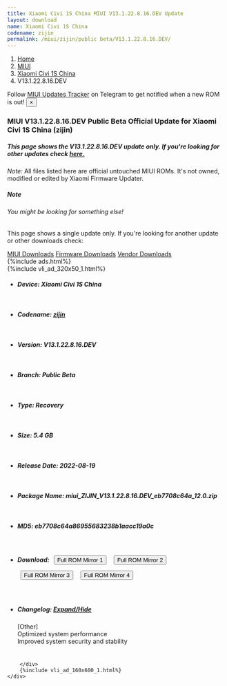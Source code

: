 ```yaml
---
title: Xiaomi Civi 1S China MIUI V13.1.22.8.16.DEV Update
layout: download
name: Xiaomi Civi 1S China
codename: zijin
permalink: /miui/zijin/public beta/V13.1.22.8.16.DEV/
---
```

<nav aria-label="breadcrumb">
    <ol class="breadcrumb">
        <li class="breadcrumb-item"><a href="/">Home</a></li>
        <li class="breadcrumb-item"><a href="/miui/">MIUI</a></li>
        <li class="breadcrumb-item"><a href="/miui/zijin/">Xiaomi Civi 1S China</a></li>
        <li class="breadcrumb-item active" aria-current="page">V13.1.22.8.16.DEV</li>
    </ol>
</nav>
<div class="alert alert-primary alert-dismissible fade show" role="alert">
    Follow <a href="https://t.me/MIUIUpdatesTracker" class="alert-link">MIUI Updates Tracker</a> on Telegram to get
    notified when a new ROM is out!
    <button type="button" class="close" data-dismiss="alert" aria-label="Close">
        <span aria-hidden="true">&times;</span>
    </button>
</div>
<div class="col-12 mx-auto">
    <h3 class="title bg-light p-2 rounded">MIUI V13.1.22.8.16.DEV Public Beta Official Update for Xiaomi Civi 1S China (zijin)</h3>
    <h5>This page shows the V13.1.22.8.16.DEV update only. If you're looking for other updates check
        <a href="/miui/zijin/">here.</a></h5>
    <p><i>Note: </i>All files listed here are official untouched MIUI ROMs.
        It's not owned, modified or edited by Xiaomi Firmware Updater.</p>
    <div class="card">
        <div class="card-body">
            <h5 class="card-title">Note</h5>
            <h6 class="card-subtitle mb-2 text-muted">You might be looking for something else!</h6>
            <p class="card-text">This page shows a single update only.
                If you're looking for another update or other downloads check:</p>
            <a href="/miui/" class="card-link">MIUI Downloads</a>
            <a href="/firmware/" class="card-link">Firmware Downloads</a>
            <a href="/vendor/" class="card-link">Vendor Downloads</a>
        </div>
    </div>
    {%include ads.html%}
    <div class="row justify-content-center">
        <div class="col-10" id="downloads">
                    <div class="card card-body">
            {%include vli_ad_320x50_1.html%}
            <ul class="list-unstyled">
                <li style="padding-bottom: 10px;">
                    <h5><b>Device: </b>Xiaomi Civi 1S China</h5>
                </li>
                <li style="padding-bottom: 10px;">
                    <h5><b>Codename: </b> <a href="/miui/zijin/" target="_blank">zijin</a> </h5>
                </li>
                <li style="padding-bottom: 10px;">
                    <h5><b>Version: </b>V13.1.22.8.16.DEV</h5>
                </li>
                <li style="padding-bottom: 10px;">
                    <h5><b>Branch: </b>Public Beta</h5>
                </li>
                <li style="padding-bottom: 10px;">
                    <h5><b>Type: </b>Recovery</h5>
                </li>
                <li style="padding-bottom: 10px;">
                    <h5><b>Size: </b>5.4 GB</h5>
                </li>
                <li style="padding-bottom: 10px;">
                    <h5><b>Release Date: </b>2022-08-19</h5>
                </li>
                <li style="padding-bottom: 10px;">
                    <h5><b>Package Name: </b><span id="filename" class="text-dark">miui_ZIJIN_V13.1.22.8.16.DEV_eb7708c64a_12.0.zip</span></h5>
                </li>
                <li style="padding-bottom: 10px;">
                    <h5><b>MD5: </b><span id="md5" class="text-muted">eb7708c64a86955683238b1aacc19a0c</span></h5>
                </li>
                <li style="padding-bottom: 10px;">
                    <h5><b>Download: </b> <button type="button" id="download" class="btn btn-primary" style="margin: 7px;" onclick="window.open('https://bigota.d.miui.com/V13.1.22.8.16.DEV/miui_ZIJIN_V13.1.22.8.16.DEV_eb7708c64a_12.0.zip', '_blank');"><i class="fa fa-download"></i> Full ROM Mirror 1</button> <button type="button" id="download" class="btn btn-primary" style="margin: 7px;" onclick="window.open('https://ks3orig.bigota.d.miui.com/V13.1.22.8.16.DEV/miui_ZIJIN_V13.1.22.8.16.DEV_eb7708c64a_12.0.zip', '_blank');"><i class="fa fa-download"></i> Full ROM Mirror 2</button> <button type="button" id="download" class="btn btn-primary" style="margin: 7px;" onclick="window.open('https://airtel.bigota.d.miui.com/V13.1.22.8.16.DEV/miui_ZIJIN_V13.1.22.8.16.DEV_eb7708c64a_12.0.zip', '_blank');"><i class="fa fa-download"></i> Full ROM Mirror 3</button> <button type="button" id="download" class="btn btn-primary" style="margin: 7px;" onclick="window.open('https://hugeota.d.miui.com/V13.1.22.8.16.DEV/miui_ZIJIN_V13.1.22.8.16.DEV_eb7708c64a_12.0.zip', '_blank');"><i class="fa fa-download"></i> Full ROM Mirror 4</button></h5>
                </li>
                <li style="padding-bottom: 10px;">
                    <h5><b>Changelog: </b><a href="#zijin_1_changelog" data-toggle="collapse" role="button"
                            aria-expanded="false" aria-controls="zijin_1_changelog"> <i class="fa fa-arrow-down"
                                aria-hidden="true"></i> Expand/Hide</a></h5>
                    <div class="collapse" id="zijin_1_changelog">
                        <p id="changelog_text">[Other]<br>Optimized system performance<br>Improved system security and stability</p>
                    </div>
                </li>
            </ul>
        </div>

        </div>
        {%include vli_ad_160x600_1.html%}
    </div>
</div>
